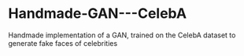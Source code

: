 # Handmade-GAN---CelebA
Handmade implementation of a GAN, trained on the CelebA dataset to generate fake faces of celebrities
